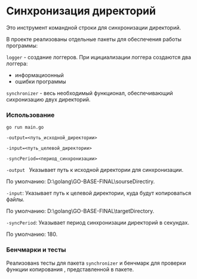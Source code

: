 # Синхронизация директорий
Это инструмент командной строки для синхронизации директорий.

В проекте реализованы отдельные пакеты для обеспечения работы программы:

`logger`  - создание логгеров.
При ицициализации логгера создаются два логгера:
* информациоонный
* ошибки программы

`synchronizer` - весь необходимый функционал, обеспечивающий сихронизацию двух директорий.


### Использование

```
go run main.go 

-output=<путь_исходной_директории> 

-input=<путь_целевой_директории> 

-syncPeriod=<период_синхронизации>
```

```-output ```  Указывает путь к исходной директории для синхронизации. 

По умолчанию: D:\golang\GO-BASE-FINAL\sourseDirectiry\.


```-input```: Указывает путь к целевой директории, куда будут копироваться файлы. 

По умолчанию: D:\golang\GO-BASE-FINAL\targetDirectory\.

```-syncPeriod```: Указывает период синхронизации директорий в секундах. 

По умолчанию: 180.

### Бенчмарки и тесты

Реализованs тесты для пакета ```synchronizer``` и  бенчмарк для проверки функции копирования , представленной в пакете.
